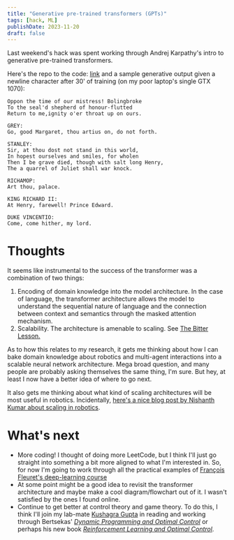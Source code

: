```yaml
---
title: "Generative pre-trained transformers (GPTs)"
tags: [hack, ML]
publishDate: 2023-11-20
draft: false
---
```


Last weekend's hack was spent working through Andrej Karpathy's intro to generative pre-trained transformers. 

Here's the repo to the code: [link](https://github.com/fernandopalafox/hello_gpt) and a sample generative output given a newline character after 30' of training (on my poor laptop's single GTX 1070):

```
Oppon the time of our mistress! Bolingbroke
To the seal'd shepherd of honour-flutted
Return to me,ignity o'er throat up on ours.

GREY:
Go, good Margaret, thou artius on, do not forth.

STANLEY:
Sir, at thou dost not stand in this world,
In hopest ourselves and smiles, for wholen
Then I be grave died, though with salt long Henry,
The a quarrel of Juliet shall war knock.

RICHAMOP:
Art thou, palace.

KING RICHARD II:
At Henry, farewell! Prince Edward.

DUKE VINCENTIO:
Come, come hither, my lord.
```

# Thoughts
It seems like instrumental to the success of the transformer was a combination of two things: 
1. Encoding of domain knowledge into the model architecture. In the case of language, the transformer architecture allows the model to understand the sequential nature of language and the connection between context and semantics through the masked attention mechanism.
2. Scalability. The architecture is amenable to scaling. See [The Bitter Lesson.](http://www.incompleteideas.net/IncIdeas/BitterLesson.html)

As to how this relates to my research, it gets me thinking about how I can bake domain knowledge about robotics and multi-agent interactions into a scalable neural network architecture. Mega broad question, and many people are probably asking themselves the same thing, I'm sure. But hey, at least I now have a better idea of where to go next. 

It also gets me thinking about what kind of scaling architectures will be most useful in robotics. Incidentally, [here's a nice blog post by Nishanth Kumar about scaling in robotics](https://nishanthjkumar.com/Will-Scaling-Solve-Robotics-Perspectives-from-CoRL-2023/). 

# What's next
- More coding! I thought of doing more LeetCode, but I think I'll just go straight into something a bit more aligned to what I'm interested in. So, for now I'm going to work through all the practical examples of [François Fleuret's deep-learning course](https://fleuret.org/dlc/)
- At some point might be a good idea to revisit the transformer architecture and maybe make a cool diagram/flowchart out of it. I wasn't satisfied by the ones I found online. 
- Continue to get better at control theory and game theory. To do this, I think I'll join my lab-mate [Kushagra Gupta](https://clearoboticslab.github.io/people/kushagra_gupta/index.html) in reading and working through Bertsekas' [*Dynamic Programming and Optimal Control*](https://www.mit.edu/~dimitrib/dpbook.html) or perhaps his new book [*Reinforcement Learning and Optimal Control*](https://www.mit.edu/~dimitrib/RLbook.html).